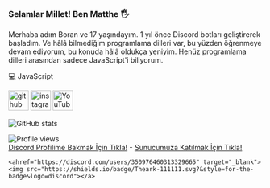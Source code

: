 ### Selamlar Millet! Ben Matthe 🖐

Merhaba adım Boran ve 17 yaşındayım. 1 yıl önce Discord botları geliştirerek başladım. Ve hâlâ bilmediğim programlama dilleri var, bu yüzden öğrenmeye devam ediyorum, bu konuda hâlâ oldukça yeniyim. Henüz programlama dilleri arasından sadece JavaScript'i biliyorum.

💻 JavaScript

[<img src='https://cdn.jsdelivr.net/npm/simple-icons@3.0.1/icons/github.svg' alt='github' height='40'>](https://github.com/matthejs)  [<img src='https://cdn.jsdelivr.net/npm/simple-icons@3.0.1/icons/instagram.svg' alt='instagram' height='40'>](https://www.instagram.com/borangkdn/)  [<img src='https://cdn.jsdelivr.net/npm/simple-icons@3.0.1/icons/youtube.svg' alt='YouTube' height='40'>](https://www.youtube.com/channel/https://www.youtube.com/channel/UCZ0DgL77TQFNMwmnbvG8cuw)

![GitHub stats](https://github-readme-stats.vercel.app/api?username=Matthejs&show_icons=true)  

![Profile views](https://gpvc.arturio.dev/Matthejs)  
[Discord Profilime Bakmak İçin Tıkla!](https://discord.com/users/796263552771817472) - [Sunucumuza Katılmak İçin Tıkla!](https://discord.gg/matthe) 

    <ahref="https://discord.com/users/350976460313329665" target="_blank"><img src="https://shields.io/badge/Theark-111111.svg?&style=for-the-badge&logo=discord"></a>
